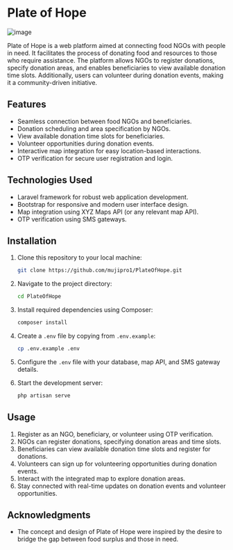 <p align="center"><h1>Plate of Hope</h1></p>

![image](https://github.com/mujipro1/PlateOfHope/assets/116620251/b6106f3e-db7a-49d9-9185-941ba8e47688)

Plate of Hope is a web platform aimed at connecting food NGOs with people in need. It facilitates the process of donating food and resources to those who require assistance. The platform allows NGOs to register donations, specify donation areas, and enables beneficiaries to view available donation time slots. Additionally, users can volunteer during donation events, making it a community-driven initiative.


## Features

- Seamless connection between food NGOs and beneficiaries.
- Donation scheduling and area specification by NGOs.
- View available donation time slots for beneficiaries.
- Volunteer opportunities during donation events.
- Interactive map integration for easy location-based interactions.
- OTP verification for secure user registration and login.

## Technologies Used

- Laravel framework for robust web application development.
- Bootstrap for responsive and modern user interface design.
- Map integration using XYZ Maps API (or any relevant map API).
- OTP verification using SMS gateways.

## Installation

1. Clone this repository to your local machine:

   ```sh
   git clone https://github.com/mujipro1/PlateOfHope.git
   ```

2. Navigate to the project directory:

   ```sh
   cd PlateOfHope
   ```

3. Install required dependencies using Composer:

   ```sh
   composer install
   ```

4. Create a `.env` file by copying from `.env.example`:

   ```sh
   cp .env.example .env
   ```

5. Configure the `.env` file with your database, map API, and SMS gateway details.


6. Start the development server:

   ```sh
   php artisan serve
   ```

## Usage

1. Register as an NGO, beneficiary, or volunteer using OTP verification.
2. NGOs can register donations, specifying donation areas and time slots.
3. Beneficiaries can view available donation time slots and register for donations.
4. Volunteers can sign up for volunteering opportunities during donation events.
5. Interact with the integrated map to explore donation areas.
6. Stay connected with real-time updates on donation events and volunteer opportunities.

## Acknowledgments

- The concept and design of Plate of Hope were inspired by the desire to bridge the gap between food surplus and those in need.
